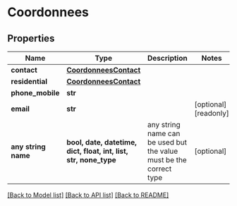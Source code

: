 # Coordonnees


## Properties
Name | Type | Description | Notes
------------ | ------------- | ------------- | -------------
**contact** | [**CoordonneesContact**](CoordonneesContact.md) |  | 
**residential** | [**CoordonneesContact**](CoordonneesContact.md) |  | 
**phone_mobile** | **str** |  | 
**email** | **str** |  | [optional] [readonly] 
**any string name** | **bool, date, datetime, dict, float, int, list, str, none_type** | any string name can be used but the value must be the correct type | [optional]

[[Back to Model list]](../README.md#documentation-for-models) [[Back to API list]](../README.md#documentation-for-api-endpoints) [[Back to README]](../README.md)


